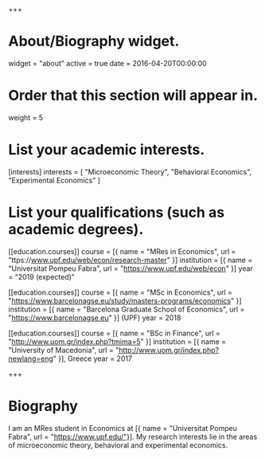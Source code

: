 +++
# About/Biography widget.
widget = "about"
active = true
date = 2016-04-20T00:00:00

# Order that this section will appear in.
weight = 5

# List your academic interests.
[interests]
  interests = [
    "Microeconomic Theory",
    "Behavioral Economics",
    "Experimental Economics"
  ]

# List your qualifications (such as academic degrees).
[[education.courses]]
  course = [{ name = "MRes in Economics", url = "ttps://www.upf.edu/web/econ/research-master" }]
  institution = [{ name = "Universitat Pompeu Fabra", url = "https://www.upf.edu/web/econ" }]
  year = "2019 (expected)"

[[education.courses]]
  course = [{ name = "MSc in Economics", url = "https://www.barcelonagse.eu/study/masters-programs/economics" }] 
  institution = [{ name = "Barcelona Graduate School of Economics", url = "https://www.barcelonagse.eu" }] (UPF)
  year = 2018

[[education.courses]]
  course = [{ name = "BSc in Finance", url = "http://www.uom.gr/index.php?tmima=5" }]
  institution = [{ name = "University of Macedonia", url = "http://www.uom.gr/index.php?newlang=eng" }], Greece
  year = 2017
 
+++

# Biography
I am an MRes student in Economics at [{ name = "Universitat Pompeu Fabra", url = "https://www.upf.edu/"}]. My research interests lie in the areas of microeconomic theory, behavioral and experimental economics.
